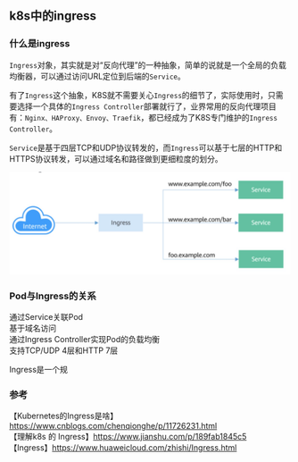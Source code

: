 ## k8s中的ingress

### 什么是ingress

`Ingress`对象，其实就是对“反向代理”的一种抽象，简单的说就是一个全局的负载均衡器，可以通过访问URL定位到后端的`Service`。  

有了`Ingress`这个抽象，K8S就不需要关心`Ingress`的细节了，实际使用时，只需要选择一个具体的`Ingress Controller`部署就行了，业界常用的反向代理项目有：`Nginx、HAProxy、Envoy、Traefik`，都已经成为了K8S专门维护的`Ingress Controller`。  

`Service`是基于四层TCP和UDP协议转发的，而`Ingress`可以基于七层的HTTP和HTTPS协议转发，可以通过域名和路径做到更细粒度的划分。  

![ingress](/img/ingress_2.jpg?raw=true)


### Pod与Ingress的关系

通过Service关联Pod  
基于域名访问  
通过Ingress Controller实现Pod的负载均衡  
支持TCP/UDP 4层和HTTP 7层  

Ingress是一个规







### 参考
【Kubernetes的Ingress是啥】https://www.cnblogs.com/chenqionghe/p/11726231.html  
【理解k8s 的 Ingress】https://www.jianshu.com/p/189fab1845c5  
【Ingress】https://www.huaweicloud.com/zhishi/Ingress.html 

